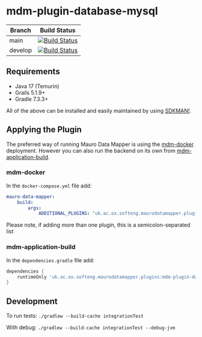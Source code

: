 # mdm-plugin-database-mysql

| Branch | Build Status |
| ------ | ------------ |
| main | [![Build Status](https://jenkins.cs.ox.ac.uk/buildStatus/icon?job=Mauro+Data+Mapper+Plugins%2Fmdm-plugin-database-mysql%2Fmain)](https://jenkins.cs.ox.ac.uk/blue/organizations/jenkins/Mauro%20Data%20Mapper%20Plugins%2Fmdm-plugin-database-mysql/branches) |
| develop | [![Build Status](https://jenkins.cs.ox.ac.uk/buildStatus/icon?job=Mauro+Data+Mapper+Plugins%2Fmdm-plugin-database-mysql%2Fdevelop)](https://jenkins.cs.ox.ac.uk/blue/organizations/jenkins/Mauro%20Data%20Mapper%20Plugins%2Fmdm-plugin-database-mysql/branches) |

## Requirements

* Java 17 (Temurin)
* Grails 5.1.9+
* Gradle 7.3.3+

All of the above can be installed and easily maintained by using [SDKMAN!](https://sdkman.io/install).

## Applying the Plugin

The preferred way of running Mauro Data Mapper is using the [mdm-docker](https://github.com/MauroDataMapper/mdm-docker) deployment. However you can
also run the backend on its own from [mdm-application-build](https://github.com/MauroDataMapper/mdm-application-build).

### mdm-docker

In the `docker-compose.yml` file add:

```yml
mauro-data-mapper:
    build:
        args:
            ADDITIONAL_PLUGINS: "uk.ac.ox.softeng.maurodatamapper.plugins:mdm-plugin-database-mysql:7.1.0"
```

Please note, if adding more than one plugin, this is a semicolon-separated list

### mdm-application-build

In the `dependencies.gradle` file add:

```groovy
dependencies {
    runtimeOnly 'uk.ac.ox.softeng.maurodatamapper.plugins:mdm-plugin-database-mysql:7.1.0'
}
```

## Development

To run tests:
```./gradlew --build-cache integrationTest```

With debug:
```./gradlew --build-cache integrationTest --debug-jvm```  

